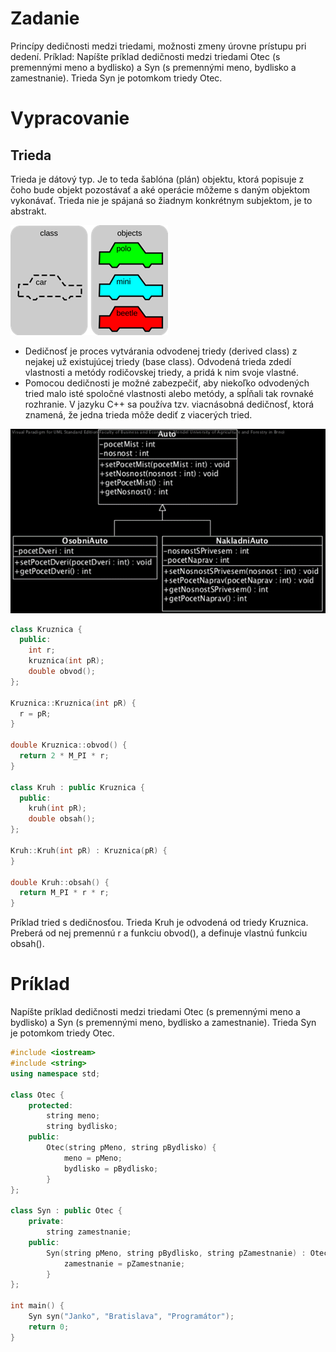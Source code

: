 # Zadanie

Princípy dedičnosti medzi triedami, možnosti zmeny úrovne prístupu pri dedení.
Príklad: Napíšte príklad dedičnosti medzi triedami Otec (s premennými meno a bydlisko) a Syn (s premennými meno, bydlisko a zamestnanie). Trieda Syn je potomkom triedy Otec.

# Vypracovanie

## Trieda

Trieda je dátový typ. Je to teda šablóna (plán) objektu, ktorá popisuje z čoho bude objekt pozostávať a aké operácie môžeme s daným objektom vykonávať. Trieda nie je spájaná so žiadnym konkrétnym subjektom, je to abstrakt.

![auta](auta.png)

- Dedičnosť je proces vytvárania odvodenej triedy (derived class) z nejakej už existujúcej triedy (base class). Odvodená trieda zdedí vlastnosti a metódy rodičovskej triedy, a pridá k nim svoje vlastné.
- Pomocou dedičnosti je možné zabezpečiť, aby niekoľko odvodených tried malo isté spoločné vlastnosti alebo metódy, a spĺňali tak rovnaké rozhranie. V jazyku C++ sa používa tzv. viacnásobná dedičnosť, ktorá znamená, že jedna trieda môže dediť z viacerých tried.

![ahoooj :3](dedicnost.png)

```cpp
class Kruznica {
  public:
    int r;
    kruznica(int pR);
    double obvod();
};

Kruznica::Kruznica(int pR) {
  r = pR;
}

double Kruznica::obvod() {
  return 2 * M_PI * r;
}

class Kruh : public Kruznica {
  public:
    kruh(int pR);
    double obsah();
};

Kruh::Kruh(int pR) : Kruznica(pR) {
}

double Kruh::obsah() {
  return M_PI * r * r;
}
```

Príklad tried s dedičnosťou. Trieda Kruh je odvodená od triedy Kruznica. Preberá od nej premennú r a funkciu obvod(), a definuje vlastnú funkciu obsah().

# Príklad

Napíšte príklad dedičnosti medzi triedami Otec (s premennými meno a bydlisko) a Syn (s premennými meno, bydlisko a zamestnanie). Trieda Syn je potomkom triedy Otec.

```cpp
#include <iostream>
#include <string>
using namespace std;

class Otec {
    protected:
        string meno;
        string bydlisko;
    public:
        Otec(string pMeno, string pBydlisko) {
            meno = pMeno;
            bydlisko = pBydlisko;
        }
};

class Syn : public Otec {
    private:
        string zamestnanie;
    public:
        Syn(string pMeno, string pBydlisko, string pZamestnanie) : Otec(pMeno, pBydlisko) {
            zamestnanie = pZamestnanie;
        }
};

int main() {
    Syn syn("Janko", "Bratislava", "Programátor");
    return 0;
}
```